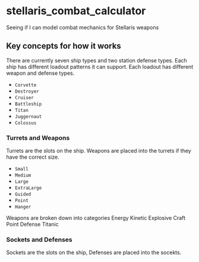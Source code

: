 # stellaris_combat_calculator
Seeing if I can model combat mechanics for Stellaris weapons

## Key concepts for how it works

There are currently seven ship types and two station defense types. Each ship has different loadout patterns it can support. Each loadout has different weapon and defense types. 

- `Corvette`
- `Destroyer`
- `Cruiser`
- `Battleship`
- `Titan`
- `Juggernaut`
- `Colossus`

### Turrets and Weapons

Turrets are the slots on the ship. Weapons are placed into the turrets if they have the correct size. 

- `Small`
- `Medium`
- `Large`
- `ExtraLarge`
- `Guided`
- `Point`
- `Hanger`

Weapons are broken down into categories
Energy
Kinetic
Explosive
Craft
Point Defense
Titanic

### Sockets and Defenses

Sockets are the slots on the ship, Defenses are placed into the socekts.
